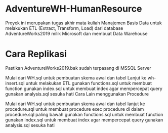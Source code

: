# AdventureWH-HumanResource
Proyek ini merupakan tugas akhir mata kuliah Manajemen Basis Data untuk melakukan ETL (Extract, Transform, Load) dari database AdventureWorks2019 milik Microsoft dan membuat Data Warehouse

# Cara Replikasi
Pastikan AdventureWorks2019.bak sudah terpasang di MSSQL Server

Mulai dari WH.sql untuk pembuatan skema awal dan tabel
Lanjut ke wh-insert.sql untuk melakukan ETL
gunakan functions.sql untuk membuat function
gunakan index.sql untuk membuat index agar mempercepat query
gunakan analysis.sql sesuka hati
Cara Lain menggunakan Procedure

Mulai dari WH.sql untuk pembuatan skema awal dan tabel
lanjut ke procedure.sql untuk membuat procedure
exec procedure di dalam procedure.sql paling bawah
gunakan functions.sql untuk membuat function
gunakan index.sql untuk membuat index agar mempercepat query
gunakan analysis.sql sesuka hati
